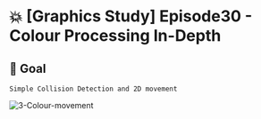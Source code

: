 # 💥 [Graphics Study] Episode30 - Colour Processing In-Depth
## 🥅 Goal
```  
Simple Collision Detection and 2D movement 
```
![3-Colour-movement](https://user-images.githubusercontent.com/65948937/215016353-c597c5ed-b329-49d8-bed2-de4b832a3f67.gif)